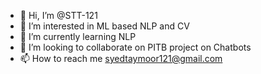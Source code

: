 - 👋 Hi, I’m @STT-121
- 👀 I’m interested in ML based NLP and CV
- 🌱 I’m currently learning NLP
- 💞️ I’m looking to collaborate on PITB project on Chatbots
- 📫 How to reach me syedtaymoor121@gmail.com

<!---
STT-121/STT-121 is a ✨ special ✨ repository because its `README.md` (this file) appears on your GitHub profile.
You can click the Preview link to take a look at your changes.
--->
